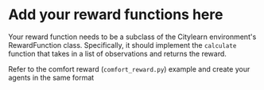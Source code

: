 # Add your reward functions here

Your reward function  needs to be a subclass of the Citylearn environment's RewardFunction class. Specifically, it should implement the `calculate` function that takes in a list of observations and returns the reward.

Refer to the comfort reward (`comfort_reward.py`) example and create your agents in the same format
